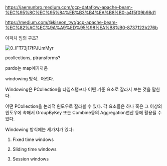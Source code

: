 https://jaemunbro.medium.com/gcp-dataflow-apache-beam-%EC%95%8C%EC%95%84%EB%B3%B4%EA%B8%B0-a4f5f09b98d1

https://medium.com/@kiseon_twt/gcp-apache-beam-%EC%82%AC%EC%9A%A9%ED%95%98%EA%B8%B0-8737122b276b

아파치 빔의 구조?

![0_IFT73j17fPJUmMyr](https://user-images.githubusercontent.com/75001605/168922501-1389e4a3-f409-4bf8-946e-2d5f61cc0c8e.png)


pcollections, ptransforms? 


pardo는 map에가까움

windowing 방식.. 어렵다.

Windowing은 PCollection을 타임스탬프나 어떤 기준 요소로 잘라서 보는 것을 말한다. 

어떤 PCollection을 논리적 윈도우로 잘라볼 수 있다. 각 요소들은 하나 혹은 그 이상의 윈도우에 속해서 GroupByKey 또는 Combine등의 Aggregation연산 등에 활용될 수 있다.

Windowing 방식에는 세가지가 있다:

1. Fixed time windows

2. Sliding time windows

3. Session windows


